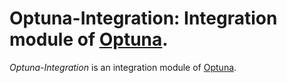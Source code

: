 # Optuna-Integration: Integration module of [Optuna](https://github.com/optuna/optuna).

*Optuna-Integration* is an integration module of [Optuna](https://github.com/optuna/optuna).
